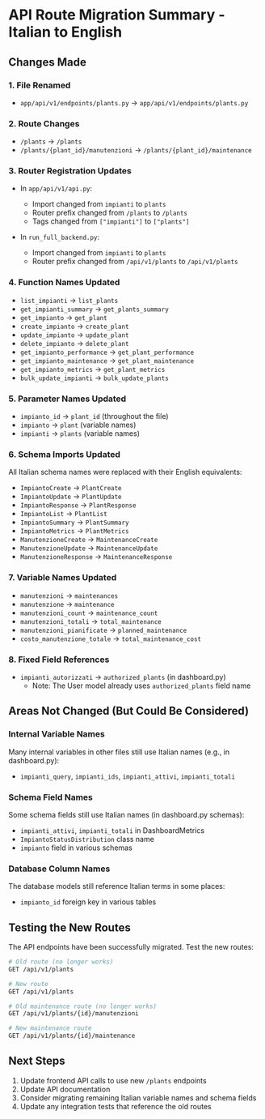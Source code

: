 # API Route Migration Summary - Italian to English

## Changes Made

### 1. File Renamed
- `app/api/v1/endpoints/plants.py` → `app/api/v1/endpoints/plants.py`

### 2. Route Changes
- `/plants` → `/plants`
- `/plants/{plant_id}/manutenzioni` → `/plants/{plant_id}/maintenance`

### 3. Router Registration Updates
- In `app/api/v1/api.py`:
  - Import changed from `impianti` to `plants`
  - Router prefix changed from `/plants` to `/plants`
  - Tags changed from `["impianti"]` to `["plants"]`

- In `run_full_backend.py`:
  - Import changed from `impianti` to `plants`
  - Router prefix changed from `/api/v1/plants` to `/api/v1/plants`

### 4. Function Names Updated
- `list_impianti` → `list_plants`
- `get_impianti_summary` → `get_plants_summary`
- `get_impianto` → `get_plant`
- `create_impianto` → `create_plant`
- `update_impianto` → `update_plant`
- `delete_impianto` → `delete_plant`
- `get_impianto_performance` → `get_plant_performance`
- `get_impianto_maintenance` → `get_plant_maintenance`
- `get_impianto_metrics` → `get_plant_metrics`
- `bulk_update_impianti` → `bulk_update_plants`

### 5. Parameter Names Updated
- `impianto_id` → `plant_id` (throughout the file)
- `impianto` → `plant` (variable names)
- `impianti` → `plants` (variable names)

### 6. Schema Imports Updated
All Italian schema names were replaced with their English equivalents:
- `ImpiantoCreate` → `PlantCreate`
- `ImpiantoUpdate` → `PlantUpdate`
- `ImpiantoResponse` → `PlantResponse`
- `ImpiantoList` → `PlantList`
- `ImpiantoSummary` → `PlantSummary`
- `ImpiantoMetrics` → `PlantMetrics`
- `ManutenzioneCreate` → `MaintenanceCreate`
- `ManutenzioneUpdate` → `MaintenanceUpdate`
- `ManutenzioneResponse` → `MaintenanceResponse`

### 7. Variable Names Updated
- `manutenzioni` → `maintenances`
- `manutenzione` → `maintenance`
- `manutenzioni_count` → `maintenance_count`
- `manutenzioni_totali` → `total_maintenance`
- `manutenzioni_pianificate` → `planned_maintenance`
- `costo_manutenzione_totale` → `total_maintenance_cost`

### 8. Fixed Field References
- `impianti_autorizzati` → `authorized_plants` (in dashboard.py)
  - Note: The User model already uses `authorized_plants` field name

## Areas Not Changed (But Could Be Considered)

### Internal Variable Names
Many internal variables in other files still use Italian names (e.g., in dashboard.py):
- `impianti_query`, `impianti_ids`, `impianti_attivi`, `impianti_totali`

### Schema Field Names
Some schema fields still use Italian names (in dashboard.py schemas):
- `impianti_attivi`, `impianti_totali` in DashboardMetrics
- `ImpiantoStatusDistribution` class name
- `impianto` field in various schemas

### Database Column Names
The database models still reference Italian terms in some places:
- `impianto_id` foreign key in various tables

## Testing the New Routes

The API endpoints have been successfully migrated. Test the new routes:

```bash
# Old route (no longer works)
GET /api/v1/plants

# New route
GET /api/v1/plants

# Old maintenance route (no longer works)
GET /api/v1/plants/{id}/manutenzioni

# New maintenance route
GET /api/v1/plants/{id}/maintenance
```

## Next Steps

1. Update frontend API calls to use new `/plants` endpoints
2. Update API documentation
3. Consider migrating remaining Italian variable names and schema fields
4. Update any integration tests that reference the old routes